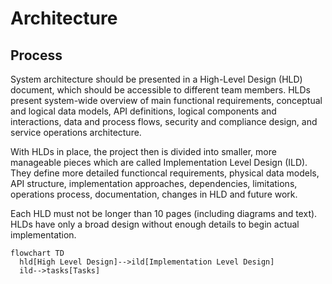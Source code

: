 # Architecture

## Process

System architecture should be presented in a High-Level Design (HLD) document,
which should be accessible to different team members. HLDs present system-wide
overview of main functional requirements, conceptual and logical data models,
API definitions, logical components and interactions, data and process flows,
security and compliance design, and service operations architecture.

With HLDs in place, the project then is divided into smaller, more manageable pieces
which are called Implementation Level Design (ILD). They define more detailed
functioncal requirements, physical data models, API structure, implementation approaches,
dependencies, limitations, operations process, documentation, changes in HLD and 
future work.

Each HLD must not be longer than 10 pages (including diagrams and text).
HLDs have only a broad design without enough details to begin actual implementation.

```mermaid
flowchart TD
  hld[High Level Design]-->ild[Implementation Level Design]
  ild-->tasks[Tasks]
```

